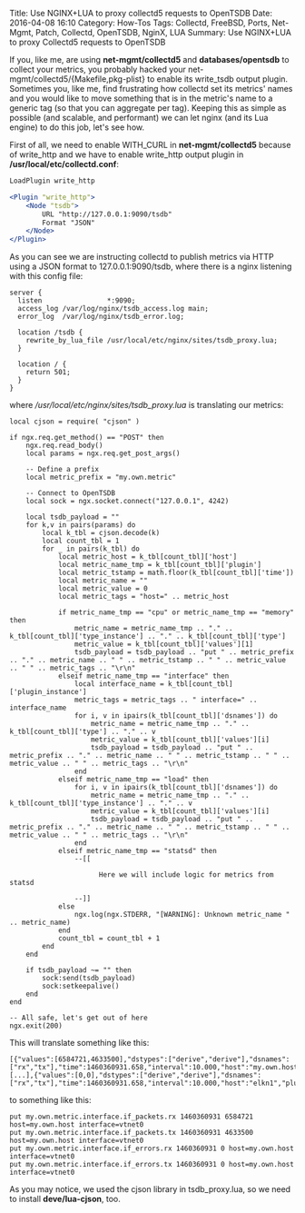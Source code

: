 Title: Use NGINX+LUA to proxy collectd5 requests to OpenTSDB
Date: 2016-04-08 16:10
Category: How-Tos
Tags: Collectd, FreeBSD, Ports, Net-Mgmt, Patch, Collectd, OpenTSDB, NginX, LUA
Summary: Use NGINX+LUA to proxy Collectd5 requests to OpenTSDB

If you, like me, are using **net-mgmt/collectd5** and **databases/opentsdb** to collect
your metrics, you probably hacked your net-mgmt/collectd5/{Makefile,pkg-plist} to enable
its write_tsdb output plugin.
Sometimes you, like me, find frustrating how collectd set its metrics' names and you would
like to move something that is in the metric's name to a generic tag (so that you can
aggregate per tag).
Keeping this as simple as possible (and scalable, and performant) we can let nginx (and its
Lua engine) to do this job, let's see how.

First of all, we need to enable WITH_CURL in **net-mgmt/collectd5** because of write_http
and we have to enable write_http output plugin in **/usr/local/etc/collectd.conf**:
```apache
LoadPlugin write_http

<Plugin "write_http">
    <Node "tsdb">
        URL "http://127.0.0.1:9090/tsdb"
        Format "JSON"
    </Node>
</Plugin>
```

As you can see we are instructing collectd to publish metrics via HTTP using a JSON format to
127.0.0.1:9090/tsdb, where there is a nginx listening with this config file:
```nginx
server {
  listen                *:9090;
  access_log /var/log/nginx/tsdb_access.log main;
  error_log  /var/log/nginx/tsdb_error.log;

  location /tsdb {
    rewrite_by_lua_file /usr/local/etc/nginx/sites/tsdb_proxy.lua;
  }

  location / {
    return 501;
  }
}
```

where */usr/local/etc/nginx/sites/tsdb_proxy.lua* is translating our metrics:
```
local cjson = require( "cjson" )

if ngx.req.get_method() == "POST" then
    ngx.req.read_body()
    local params = ngx.req.get_post_args()

    -- Define a prefix
    local metric_prefix = "my.own.metric"

    -- Connect to OpenTSDB
    local sock = ngx.socket.connect("127.0.0.1", 4242)

    local tsdb_payload = ""
    for k,v in pairs(params) do
        local k_tbl = cjson.decode(k)
        local count_tbl = 1
        for _ in pairs(k_tbl) do
            local metric_host = k_tbl[count_tbl]['host']
            local metric_name_tmp = k_tbl[count_tbl]['plugin']
            local metric_tstamp = math.floor(k_tbl[count_tbl]['time'])
            local metric_name = ""
            local metric_value = 0
            local metric_tags = "host=" .. metric_host

            if metric_name_tmp == "cpu" or metric_name_tmp == "memory" then
                metric_name = metric_name_tmp .. "." .. k_tbl[count_tbl]['type_instance'] .. "." .. k_tbl[count_tbl]['type']
                metric_value = k_tbl[count_tbl]['values'][1]
                tsdb_payload = tsdb_payload .. "put " .. metric_prefix .. "." .. metric_name .. " " .. metric_tstamp .. " " .. metric_value .. " " .. metric_tags .. "\r\n"
            elseif metric_name_tmp == "interface" then
                local interface_name = k_tbl[count_tbl]['plugin_instance']
                metric_tags = metric_tags .. " interface=" .. interface_name
                for i, v in ipairs(k_tbl[count_tbl]['dsnames']) do
                    metric_name = metric_name_tmp .. "." .. k_tbl[count_tbl]['type'] .. "." .. v
                    metric_value = k_tbl[count_tbl]['values'][i]
                    tsdb_payload = tsdb_payload .. "put " .. metric_prefix .. "." .. metric_name .. " " .. metric_tstamp .. " " .. metric_value .. " " .. metric_tags .. "\r\n"
                end
            elseif metric_name_tmp == "load" then
                for i, v in ipairs(k_tbl[count_tbl]['dsnames']) do
                    metric_name = metric_name_tmp .. "." .. k_tbl[count_tbl]['type_instance'] .. "." .. v
                    metric_value = k_tbl[count_tbl]['values'][i]
                    tsdb_payload = tsdb_payload .. "put " .. metric_prefix .. "." .. metric_name .. " " .. metric_tstamp .. " " .. metric_value .. " " .. metric_tags .. "\r\n"
                end
            elseif metric_name_tmp == "statsd" then
                --[[ 

                      Here we will include logic for metrics from statsd

                --]]
            else
                ngx.log(ngx.STDERR, "[WARNING]: Unknown metric_name " .. metric_name)
            end
            count_tbl = count_tbl + 1
        end
    end

    if tsdb_payload ~= "" then
        sock:send(tsdb_payload)
        sock:setkeepalive()
    end
end

-- All safe, let's get out of here
ngx.exit(200)
```

This will translate something like this:
```
[{"values":[6584721,4633500],"dstypes":["derive","derive"],"dsnames":["rx","tx"],"time":1460360931.658,"interval":10.000,"host":"my.own.host","plugin":"interface","plugin_instance":"vtnet0","type":"if_packets","type_instance":""},[...],{"values":[0,0],"dstypes":["derive","derive"],"dsnames":["rx","tx"],"time":1460360931.658,"interval":10.000,"host":"elkn1","plugin":"interface","plugin_instance":"vtnet0","type":"if_errors","type_instance":""}]
```

to something like this:
```
put my.own.metric.interface.if_packets.rx 1460360931 6584721 host=my.own.host interface=vtnet0
put my.own.metric.interface.if_packets.tx 1460360931 4633500 host=my.own.host interface=vtnet0
put my.own.metric.interface.if_errors.rx 1460360931 0 host=my.own.host interface=vtnet0
put my.own.metric.interface.if_errors.tx 1460360931 0 host=my.own.host interface=vtnet0
```

As you may notice, we used the cjson library in tsdb_proxy.lua, so we need to install **deve/lua-cjson**, too.
